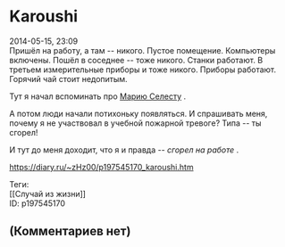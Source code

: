 Karoushi
========

  
2014-05-15, 23:09  
 Пришёл на работу, а там -- никого. Пустое помещение. Компьютеры включены. Пошёл в соседнее -- тоже никого. Станки работают. В третьем измерительные приборы и тоже никого. Приборы работают. Горячий чай стоит недопитым.   
   
 Тут я начал вспоминать про  [Марию Селесту](https://ru.wikipedia.org/wiki/%D0%9C%D0%B0%D1%80%D0%B8%D1%8F_%D0%A1%D0%B5%D0%BB%D0%B5%D1%81%D1%82%D0%B0)  .   
   
 А потом люди начали потихоньку появляться. И спрашивать меня, почему я не участвовал в учебной пожарной тревоге? Типа -- ты сгорел!   
   
 И тут до меня доходит, что я и правда --  *сгорел на работе*  .   
  
<https://diary.ru/~zHz00/p197545170_karoushi.htm>  
  
Теги:  
[[Случай из жизни]]  
ID: p197545170  


(Комментариев нет)
------------------